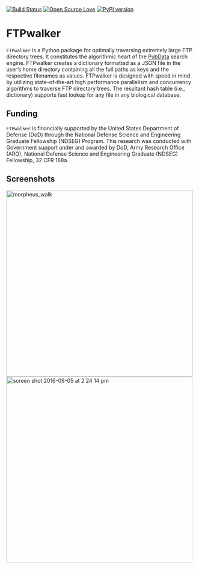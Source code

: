 [![Build Status](https://travis-ci.org/Bohdan-Khomtchouk/FTPwalker.svg?branch=master)](https://travis-ci.org/Bohdan-Khomtchouk/FTPwalker)
[![Open Source Love](https://badges.frapsoft.com/os/gpl/gpl.svg?v=102)](https://github.com/ellerbrock/open-source-badge/)
[![PyPI version](https://badge.fury.io/py/FTPwalker.svg)](https://badge.fury.io/py/FTPwalker)

# FTPwalker

`FTPwalker` is a Python package for optimally traversing extremely large FTP directory trees.  It constitutes the algorithmic heart of the [PubData](https://github.com/Bohdan-Khomtchouk/PubData) search engine.  FTPwalker creates a dictionary formatted as a JSON file in the user’s home directory containing all the full paths as keys and the respective filenames as values.  FTPwalker is designed with speed in mind by utilizing state-of-the-art high performance parallelism and concurrency algorithms to traverse FTP directory trees.  The resultant hash table (i.e., dictionary) supports fast lookup for any file in any biological database.


## Funding

`FTPwalker` is financially supported by the United States Department of Defense (DoD) through the National Defense Science and Engineering Graduate Fellowship (NDSEG) Program. This research was conducted with Government support under and awarded by DoD, Army Research Office (ARO), National Defense Science and Engineering Graduate (NDSEG) Fellowship, 32 CFR 168a.

## Screenshots

<img width="496" alt="morpheus_walk" src="https://cloud.githubusercontent.com/assets/9893806/23974988/c4ec5264-09b4-11e7-8503-255ec7a04111.png">

<img width="495" alt="screen shot 2016-09-05 at 2 24 14 pm" src="https://cloud.githubusercontent.com/assets/9893806/18255169/893a6ffc-7374-11e6-99fa-4569fc247629.png">
